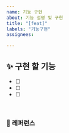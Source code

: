 ```yaml
---
name: 기능 구현
about: 기능 설명 및 구현
title: "[feat]"
labels: "기능구현"
assignees: 

---
```


## ✨ 구현 할 기능
- [ ] 
- [ ] 
- [ ] 

<br>

### 📕 레퍼런스 